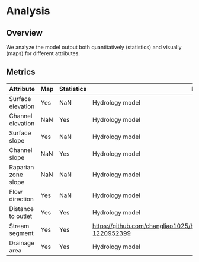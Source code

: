 # Analysis

## Overview

We analyze the model output both quantitatively (statistics) and visually (maps) for different attributes.

## Metrics


| Attribute | Map| Statistics | Note |
|-------|---------|-----------------|-----|
| Surface elevation | Yes | NaN | Hydrology model | 
| Channel elevation | NaN | Yes | Hydrology model | 
| Surface slope | Yes | NaN | Hydrology model | 
| Channel slope | NaN | Yes | Hydrology model | 
| Raparian zone slope | NaN | NaN | Hydrology model |
| Flow direction | Yes | NaN | Hydrology model | 
| Distance to outlet | Yes | Yes | Hydrology model | 
| Stream segment | Yes | Yes | https://github.com/changliao1025/hexwatershed/issues/9#issuecomment-1220952399 | 
| Drainage area | Yes | Yes | Hydrology model | 


